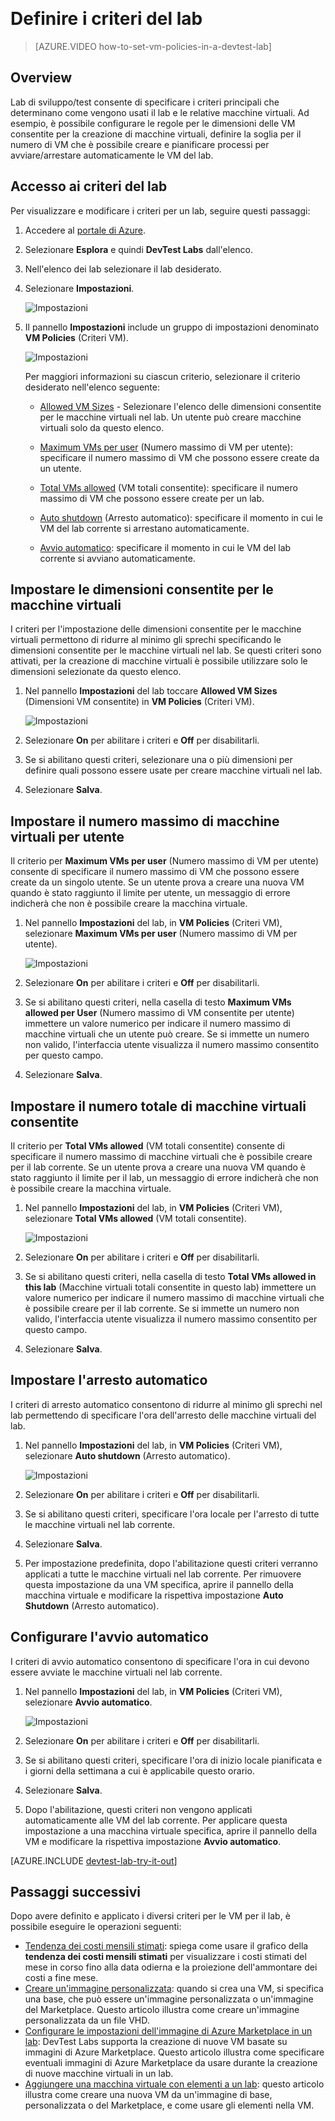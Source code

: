 <properties
	pageTitle="Definire i criteri del lab | Microsoft Azure"
	description="Informazioni su come definire i criteri del lab, ad esempio per le dimensioni delle macchine virtuali, il numero massimo di macchine virtuali per ogni utente e l'arresto automatico."
	services="devtest-lab,virtual-machines"
	documentationCenter="na"
	authors="tomarcher"
	manager="douge"
	editor=""/>

<tags
	ms.service="devtest-lab"
	ms.workload="na"
	ms.tgt_pltfrm="na"
	ms.devlang="na"
	ms.topic="article"
	ms.date="08/25/2016"
	ms.author="tarcher"/>  

# Definire i criteri del lab

> [AZURE.VIDEO how-to-set-vm-policies-in-a-devtest-lab]

## Overview

Lab di sviluppo/test consente di specificare i criteri principali che determinano come vengono usati il lab e le relative macchine virtuali. Ad esempio, è possibile configurare le regole per le dimensioni delle VM consentite per la creazione di macchine virtuali, definire la soglia per il numero di VM che è possibile creare e pianificare processi per avviare/arrestare automaticamente le VM del lab.

## Accesso ai criteri del lab

Per visualizzare e modificare i criteri per un lab, seguire questi passaggi:

1. Accedere al [portale di Azure](http://go.microsoft.com/fwlink/p/?LinkID=525040).

1. Selezionare **Esplora** e quindi **DevTest Labs** dall'elenco.

1. Nell'elenco dei lab selezionare il lab desiderato.

1. Selezionare **Impostazioni**.

	![Impostazioni](./media/devtest-lab-set-lab-policy/lab-blade-settings.png)

1. Il pannello **Impostazioni** include un gruppo di impostazioni denominato **VM Policies** (Criteri VM).

	![Impostazioni](./media/devtest-lab-set-lab-policy/policies.png)

	Per maggiori informazioni su ciascun criterio, selezionare il criterio desiderato nell'elenco seguente:

	- [Allowed VM Sizes](#set-allowed-vm-sizes) - Selezionare l'elenco delle dimensioni consentite per le macchine virtuali nel lab. Un utente può creare macchine virtuali solo da questo elenco.

	- [Maximum VMs per user](#set-maximum-vms-per-user) (Numero massimo di VM per utente): specificare il numero massimo di VM che possono essere create da un utente.

	- [Total VMs allowed](#set-total-vms-allowed) (VM totali consentite): specificare il numero massimo di VM che possono essere create per un lab.

	- [Auto shutdown](#set-auto-shutdown) (Arresto automatico): specificare il momento in cui le VM del lab corrente si arrestano automaticamente.

	- [Avvio automatico](#set-auto-start): specificare il momento in cui le VM del lab corrente si avviano automaticamente.

## Impostare le dimensioni consentite per le macchine virtuali

I criteri per l'impostazione delle dimensioni consentite per le macchine virtuali permettono di ridurre al minimo gli sprechi specificando le dimensioni consentite per le macchine virtuali nel lab. Se questi criteri sono attivati, per la creazione di macchine virtuali è possibile utilizzare solo le dimensioni selezionate da questo elenco.

1. Nel pannello **Impostazioni** del lab toccare **Allowed VM Sizes** (Dimensioni VM consentite) in **VM Policies** (Criteri VM).

	![Impostazioni](./media/devtest-lab-set-lab-policy/allowed-vm-sizes.png)
 
1. Selezionare **On** per abilitare i criteri e **Off** per disabilitarli.

1. Se si abilitano questi criteri, selezionare una o più dimensioni per definire quali possono essere usate per creare macchine virtuali nel lab.

1. Selezionare **Salva**.

## Impostare il numero massimo di macchine virtuali per utente

Il criterio per **Maximum VMs per user** (Numero massimo di VM per utente) consente di specificare il numero massimo di VM che possono essere create da un singolo utente. Se un utente prova a creare una nuova VM quando è stato raggiunto il limite per utente, un messaggio di errore indicherà che non è possibile creare la macchina virtuale.

1. Nel pannello **Impostazioni** del lab, in **VM Policies** (Criteri VM), selezionare **Maximum VMs per user** (Numero massimo di VM per utente).

	![Impostazioni](./media/devtest-lab-set-lab-policy/max-vms-per-user.png)

1. Selezionare **On** per abilitare i criteri e **Off** per disabilitarli.

1. Se si abilitano questi criteri, nella casella di testo **Maximum VMs allowed per User** (Numero massimo di VM consentite per utente) immettere un valore numerico per indicare il numero massimo di macchine virtuali che un utente può creare. Se si immette un numero non valido, l'interfaccia utente visualizza il numero massimo consentito per questo campo.

1. Selezionare **Salva**.

## Impostare il numero totale di macchine virtuali consentite

Il criterio per **Total VMs allowed** (VM totali consentite) consente di specificare il numero massimo di macchine virtuali che è possibile creare per il lab corrente. Se un utente prova a creare una nuova VM quando è stato raggiunto il limite per il lab, un messaggio di errore indicherà che non è possibile creare la macchina virtuale.

1. Nel pannello **Impostazioni** del lab, in **VM Policies** (Criteri VM), selezionare **Total VMs allowed** (VM totali consentite).

	![Impostazioni](./media/devtest-lab-set-lab-policy/total-vms-allowed.png)

1. Selezionare **On** per abilitare i criteri e **Off** per disabilitarli.

1. Se si abilitano questi criteri, nella casella di testo **Total VMs allowed in this lab** (Macchine virtuali totali consentite in questo lab) immettere un valore numerico per indicare il numero massimo di macchine virtuali che è possibile creare per il lab corrente. Se si immette un numero non valido, l'interfaccia utente visualizza il numero massimo consentito per questo campo.

1. Selezionare **Salva**.

## Impostare l'arresto automatico

I criteri di arresto automatico consentono di ridurre al minimo gli sprechi nel lab permettendo di specificare l'ora dell'arresto delle macchine virtuali del lab.

1. Nel pannello **Impostazioni** del lab, in **VM Policies** (Criteri VM), selezionare **Auto shutdown** (Arresto automatico).

	![Impostazioni](./media/devtest-lab-set-lab-policy/auto-shutdown.png)

1. Selezionare **On** per abilitare i criteri e **Off** per disabilitarli.

1. Se si abilitano questi criteri, specificare l'ora locale per l'arresto di tutte le macchine virtuali nel lab corrente.

1. Selezionare **Salva**.

1. Per impostazione predefinita, dopo l'abilitazione questi criteri verranno applicati a tutte le macchine virtuali nel lab corrente. Per rimuovere questa impostazione da una VM specifica, aprire il pannello della macchina virtuale e modificare la rispettiva impostazione **Auto Shutdown** (Arresto automatico).

## Configurare l'avvio automatico

I criteri di avvio automatico consentono di specificare l'ora in cui devono essere avviate le macchine virtuali nel lab corrente.

1. Nel pannello **Impostazioni** del lab, in **VM Policies** (Criteri VM), selezionare **Avvio automatico**.

	![Impostazioni](./media/devtest-lab-set-lab-policy/auto-start.png)

1. Selezionare **On** per abilitare i criteri e **Off** per disabilitarli.

1. Se si abilitano questi criteri, specificare l'ora di inizio locale pianificata e i giorni della settimana a cui è applicabile questo orario.

1. Selezionare **Salva**.

1. Dopo l'abilitazione, questi criteri non vengono applicati automaticamente alle VM del lab corrente. Per applicare questa impostazione a una macchina virtuale specifica, aprire il pannello della VM e modificare la rispettiva impostazione **Avvio automatico**.

[AZURE.INCLUDE [devtest-lab-try-it-out](../../includes/devtest-lab-try-it-out.md)]

## Passaggi successivi

Dopo avere definito e applicato i diversi criteri per le VM per il lab, è possibile eseguire le operazioni seguenti:

- [Tendenza dei costi mensili stimati](./devtest-lab-configure-cost-management.md): spiega come usare il grafico della **tendenza dei costi mensili stimati** per visualizzare i costi stimati del mese in corso fino alla data odierna e la proiezione dell'ammontare dei costi a fine mese.
- [Creare un'immagine personalizzata](./devtest-lab-create-template.md): quando si crea una VM, si specifica una base, che può essere un'immagine personalizzata o un'immagine del Marketplace. Questo articolo illustra come creare un'immagine personalizzata da un file VHD.
- [Configurare le impostazioni dell'immagine di Azure Marketplace in un lab](./devtest-lab-configure-marketplace-images.md): DevTest Labs supporta la creazione di nuove VM basate su immagini di Azure Marketplace. Questo articolo illustra come specificare eventuali immagini di Azure Marketplace da usare durante la creazione di nuove macchine virtuali in un lab.
- [Aggiungere una macchina virtuale con elementi a un lab](./devtest-lab-add-vm-with-artifacts.md): questo articolo illustra come creare una nuova VM da un'immagine di base, personalizzata o del Marketplace, e come usare gli elementi nella VM.

<!---HONumber=AcomDC_0831_2016-->
